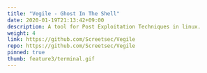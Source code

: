 ```yaml
---
title: "Vegile - Ghost In The Shell"
date: 2020-01-19T21:13:42+09:00
description: A tool for Post Exploitation Techniques in linux.
weight: 4
link: https://github.com/Screetsec/Vegile
repo: https://github.com/Screetsec/Vegile
pinned: true
thumb: feature3/terminal.gif
---
```

